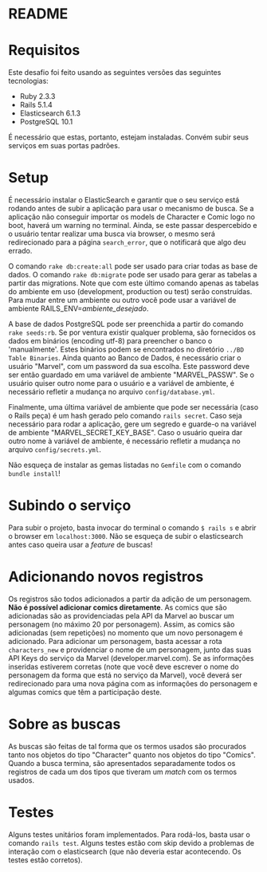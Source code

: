 # README

# Requisitos

Este desafio foi feito usando as seguintes versões das seguintes tecnologias:

* Ruby 2.3.3
* Rails 5.1.4
* Elasticsearch 6.1.3
* PostgreSQL 10.1

É necessário que estas, portanto, estejam instaladas. Convém subir seus serviços em suas portas padrões.

# Setup

É necessário instalar o ElasticSearch e garantir que o seu serviço está rodando antes de subir a aplicação para usar o mecanismo de busca. Se a aplicação não conseguir importar os models de Character e Comic logo no boot, haverá um warning no terminal. Ainda, se este passar despercebido e o usuário tentar realizar uma busca via browser, o mesmo será redirecionado para a página ``search_error``, que o notificará que algo deu errado.

O comando ``rake db:create:all`` pode ser usado para criar todas as base de dados. O comando ``rake db:migrate`` pode ser usado para gerar as tabelas a partir das migrations. Note que com este último comando apenas as tabelas do ambiente em uso (development, production ou test) serão construídas. Para mudar entre um ambiente ou outro você pode usar a variável de ambiente RAILS_ENV=*ambiente_desejado*.

A base de dados PostgreSQL pode ser preenchida a partir do comando ``rake seeds:rb``. Se por ventura existir qualquer problema, são fornecidos os dados em binários (encoding utf-8) para preencher o banco o 'manualmente'. Estes binários podem se encontrados no diretório ``../BD Table Binaries``.
Ainda quanto ao Banco de Dados, é necessário criar o usuário "Marvel", com um password da sua escolha. Este password deve ser então guardado em uma variável de ambiente "MARVEL_PASSW". Se o usuário quiser outro nome para o usuário e a variável de ambiente, é necessário refletir a mudança no arquivo ``config/database.yml``.

Finalmente, uma última variável de ambiente que pode ser necessária (caso o Rails peça) é um hash gerado pelo comando
``rails secret``. Caso seja necessário para rodar a aplicação, gere um segredo e guarde-o na variável de ambiente
"MARVEL_SECRET_KEY_BASE". Caso o usuário queira dar outro nome à variável de ambiente, é necessário refletir a mudança
no arquivo ``config/secrets.yml``.

Não esqueça de instalar as gemas listadas no ``Gemfile`` com o comando ``bundle install``!

# Subindo o serviço

Para subir o projeto, basta invocar do terminal o comando ``$ rails s`` e abrir o browser em ``localhost:3000``. Não se esqueça de subir o elasticsearch antes caso queira usar a *feature* de buscas!

# Adicionando novos registros

Os registros são todos adicionados a partir da adição de um personagem. **Não é possível adicionar comics diretamente**. As comics que são adicionadas são as providenciadas pela API da Marvel ao buscar um personagem (no máximo 20 por personagem). Assim, as comics são adicionadas (sem repetições) no momento que um novo personagem é adicionado. Para adicionar um personagem, basta acessar a rota ``characters_new`` e providenciar o nome de um personagem, junto das suas API Keys do serviço da Marvel (developer.marvel.com). Se as informações inseridas estiverem corretas (note que você deve escrever o nome do personagem da forma que está no serviço da Marvel), você deverá ser redirecionado para uma nova página com as informações do personagem e algumas comics que têm a participação deste.

# Sobre as buscas

As buscas são feitas de tal forma que os termos usados são procurados tanto nos objetos do tipo "Character" quanto nos objetos do tipo "Comics". Quando a busca termina, são apresentados separadamente todos os registros de cada um dos tipos que tiveram um *match* com os termos usados.

# Testes

Alguns testes unitários foram implementados. Para rodá-los, basta usar o comando ``rails test``. Alguns testes estão com skip devido a problemas de interação com o elasticsearch (que não deveria estar acontecendo. Os testes estão corretos).
